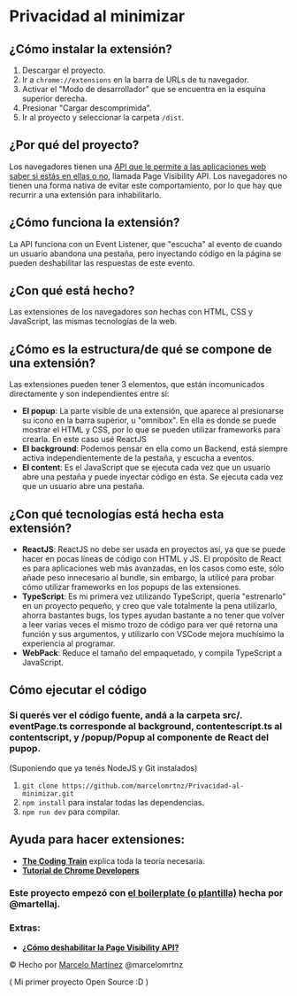 # Privacidad al minimizar

## ¿Cómo instalar la extensión?
1. Descargar el proyecto.
2. Ir a ``` chrome://extensions ``` en la barra de URLs de tu navegador.
3. Activar el "Modo de desarrollador" que se encuentra en la esquina superior derecha.
4. Presionar "Cargar descomprimida".
5. Ir al proyecto y seleccionar la carpeta ```/dist```.

## ¿Por qué del proyecto?
Los navegadores tienen una [API que le permite a las aplicaciones web saber si estás en ellas o no](https://developer.mozilla.org/en-US/docs/Web/API/Page_Visibility_API), llamada Page Visibility API. 
Los navegadores no tienen una forma nativa de evitar este comportamiento, por lo que hay que recurrir a una extensión para inhabilitarlo.

## ¿Cómo funciona la extensión?
La API funciona con un Event Listener, que "escucha" al evento de cuando un usuario abandona una pestaña, pero inyectando código en la página se pueden deshabilitar las respuestas de este evento.

## ¿Con qué está hecho?
Las extensiones de los navegadores son hechas con HTML, CSS y JavaScript, las mismas tecnologías de la web.

## ¿Cómo es la estructura/de qué se compone de una extensión?

Las extensiones pueden tener 3 elementos, que están incomunicados directamente y son independientes entre sí:

* **El popup**: La parte visible de una extensión, que aparece al presionarse su icono en la barra superior, u "omnibox". En ella es donde se puede mostrar el HTML y CSS, por lo que se pueden utilizar frameworks para crearla. En este caso usé ReactJS
* **El background**: Podemos pensar en ella como un Backend, está siempre activa independientemente de la pestaña, y escucha a eventos.
* **El content**: Es el JavaScript que se ejecuta cada vez que un usuario abre una pestaña y puede inyectar código en ésta. Se ejecuta cada vez que un usuario abre una pestaña.

## ¿Con qué tecnologías está hecha esta extensión?
* **ReactJS**: ReactJS no debe ser usada en proyectos así, ya que se puede hacer en pocas líneas de código con HTML y JS. El propósito de React es para aplicaciones web más avanzadas, en los casos como este, sólo añade peso innecesario al bundle, sin embargo, la utilicé para probar cómo utilizar frameworks en los popups de las extensiones.
* **TypeScript**: Es mi primera vez utilizando TypeScript, quería "estrenarlo" en un proyecto pequeño, y creo que vale totalmente la pena utilizarlo, ahorra bastantes bugs, los types ayudan bastante a no tener que volver a leer varias veces el mismo trozo de código para ver qué retorna una función y sus argumentos, y utilizarlo con VSCode mejora muchísimo la experiencia al programar.
* **WebPack**: Reduce el tamaño del empaquetado, y compila TypeScript a JavaScript.



## Cómo ejecutar el código
### Si querés ver el código fuente, andá a la carpeta src/. eventPage.ts corresponde al background, contentescript.ts al contentscript, y /popup/Popup al componente de React del pupop.
(Suponiendo que ya tenés NodeJS y Git instalados)
1. ``` git clone https://github.com/marcelomrtnz/Privacidad-al-minimizar.git ```
2. ``` npm install ``` para instalar todas las dependencias. 
3. ``` npm run dev ``` para compilar.

## Ayuda para hacer extensiones: 
* **[The Coding Train](https://www.youtube.com/watch?v=hkOTAmmuv_4)** explica toda la teoría necesaria.
* **[Tutorial de Chrome Developers](https://developer.chrome.com/getstarted#:~:text=Open%20the%20Extension%20Management%20page,More%20Tools%20then%20selecting%20Extensions.)**

### Este proyecto empezó con [el boilerplate (o plantilla)](https://github.com/martellaj/chrome-extension-react-typescript-boilerplate) hecha por @martellaj.

### Extras:
* **[¿Cómo deshabilitar la Page Visibility API?](https://stackoverflow.com/questions/9515704/insert-code-into-the-page-context-using-a-content-script?rq=1)**




&copy; Hecho por [Marcelo Martínez](https://github.com/marcelomrtnz) @marcelomrtnz

( Mi primer proyecto Open Source :D )
